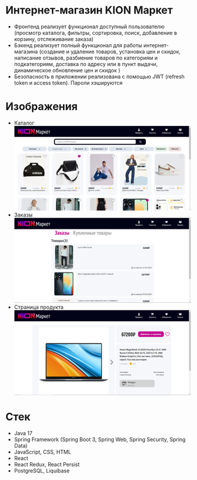 # Интернет-магазин KION Маркет
* Фронтенд реализует функционал доступный пользователю (просмотр каталога, фильтры, сортировка, поиск, добавление в корзину, отслеживание заказа)
* Бэкенд реализует полный функционал для работы интернет-магазина (создание и удаление товаров, установка цен и скидок, написание отзывов, разбиение товаров по категориям и подкатегориям, доставка по адресу или в пункт выдачи, динамическое обновление цен и скидок )
* Безопасность в приложении реализована с помощью JWT (refresh token и access token). Пароли хэшируются
# Изображения 
* Каталог
![catalog](https://raw.githubusercontent.com/aleksandrtrubino/online-store/73140b7473366dbcbc4e73f662f698acdcc117db/screenshots/online-store-1.png)
* Заказы
![orders](https://raw.githubusercontent.com/aleksandrtrubino/online-store/73140b7473366dbcbc4e73f662f698acdcc117db/screenshots/online-store-2.png)
* Страница продукта
![product](https://raw.githubusercontent.com/aleksandrtrubino/online-store/73140b7473366dbcbc4e73f662f698acdcc117db/screenshots/online-store-3.png)
# Стек
* Java 17
* Spring Framework (Spring Boot 3, Spring Web, Spring Security, Spring Data)
* JavaScript, CSS, HTML
* React
* React Redux, React Persist
* PostgreSQL, Liquibase

